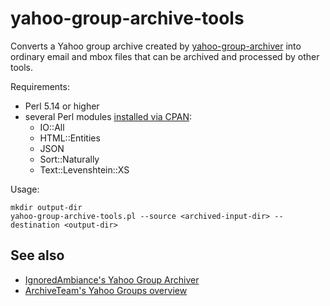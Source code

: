 # yahoo-group-archive-tools

Converts a Yahoo group archive created by
[yahoo-group-archiver](https://github.com/IgnoredAmbience/yahoo-group-archiver)
into ordinary email and mbox files that can be archived and processed
by other tools.

Requirements:

* Perl 5.14 or higher
* several Perl modules [installed via CPAN](https://foswiki.org/Support.HowToInstallCpanModules):
  - IO::All
  - HTML::Entities
  - JSON
  - Sort::Naturally
  - Text::Levenshtein::XS

Usage:
```
mkdir output-dir
yahoo-group-archive-tools.pl --source <archived-input-dir> --destination <output-dir>
```

## See also

* [IgnoredAmbiance's Yahoo Group Archiver](https://github.com/IgnoredAmbience/yahoo-group-archiver)
* [ArchiveTeam's Yahoo Groups overview](https://www.archiveteam.org/index.php?title=Yahoo!_Groups)
